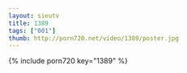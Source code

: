 ```yaml
--- 
layout: sieutv
title: 1389
tags: ["001"]
thumb: http://porn720.net/video/1389/poster.jpg
---
```

{% include porn720 key="1389" %} 
